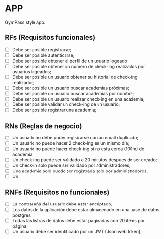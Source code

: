 # APP

GymPass style app.

## RFs (Requisitos funcionales)

- [ ] Debe ser posible registrarse;
- [ ] Debe ser posible autenticarse;
- [ ] Debe ser posible obtener el perfil de un usuario logeado
- [ ] Debe ser posible obtener un número de check-ing realizados por usuarios logeados;
- [ ] Debe ser posible un usuario obtener su historial de check-ing realizados;
- [ ] Debe ser posible un usuario buscar academias próximas;
- [ ] Debe ser posible un usuario buscar academias por nombre;
- [ ] Debe ser posible un usuario realizar check-ing en una academia;
- [ ] Debe ser posible validar un check-ing de un usuario;
- [ ] Debe ser posible registrar una academia;

## RNs (Reglas de negocio)

- [ ] Un usuario no debe poder registrarse con un email duplicado;
- [ ] Un usuario no puede hacer 2 check-ing en un mismo día;
- [ ] Un usuario no puede hacer check-ing si no esta cerca (100m) de academia;
- [ ] Un check-ing puede ser validado a 20 minutos despues de ser creado;
- [ ] Un check-in solo puede ser validado por administradores;
- [ ] Una academia solo puede ser registrada solo por administradores;
- [ ] Un

## RNFs (Requisitos no funcionales)

- [ ] La contraseña del usuario debe estar encriptado;
- [ ] Los datos de la aplicación debe estar almacenado en una base de datos postgres
- [ ] Todas las listras de datos debe estar paginadas con 20 items por página;
- [ ] Un usuario debe ser identificado por un JWT (Json web token);
